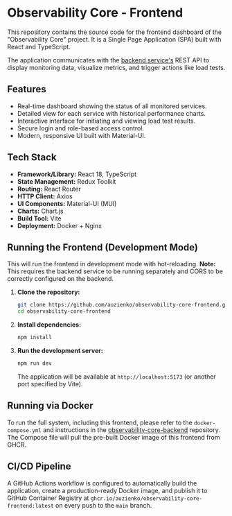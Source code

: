 # Observability Core - Frontend

This repository contains the source code for the frontend dashboard of the "Observability Core" project. It is a Single Page Application (SPA) built with React and TypeScript.

The application communicates with the [backend service's](https://github.com/auzienko/observability-core-backend) REST API to display monitoring data, visualize metrics, and trigger actions like load tests.

## Features

-   Real-time dashboard showing the status of all monitored services.
-   Detailed view for each service with historical performance charts.
-   Interactive interface for initiating and viewing load test results.
-   Secure login and role-based access control.
-   Modern, responsive UI built with Material-UI.

## Tech Stack

-   **Framework/Library:** React 18, TypeScript
-   **State Management:** Redux Toolkit
-   **Routing:** React Router
-   **HTTP Client:** Axios
-   **UI Components:** Material-UI (MUI)
-   **Charts:** Chart.js
-   **Build Tool:** Vite
-   **Deployment:** Docker + Nginx

## Running the Frontend (Development Mode)

This will run the frontend in development mode with hot-reloading. **Note:** This requires the backend service to be running separately and CORS to be correctly configured on the backend.

1.  **Clone the repository:**
    ```bash
    git clone https://github.com/auzienko/observability-core-frontend.git
    cd observability-core-frontend
    ```

2.  **Install dependencies:**
    ```bash
    npm install
    ```

3.  **Run the development server:**
    ```bash
    npm run dev
    ```
    The application will be available at `http://localhost:5173` (or another port specified by Vite).

## Running via Docker

To run the full system, including this frontend, please refer to the `docker-compose.yml` and instructions in the [observability-core-backend](https://github.com/auzienko/observability-core-backend) repository. The Compose file will pull the pre-built Docker image of this frontend from GHCR.

## CI/CD Pipeline

A GitHub Actions workflow is configured to automatically build the application, create a production-ready Docker image, and publish it to GitHub Container Registry at `ghcr.io/auzienko/observability-core-frontend:latest` on every push to the `main` branch.